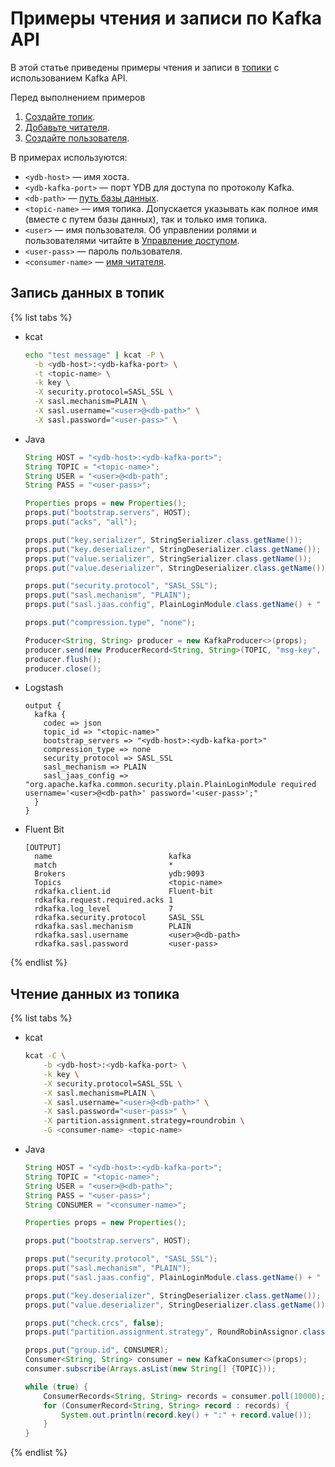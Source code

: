 # Примеры чтения и записи по Kafka API

В этой статье приведены примеры чтения и записи в [топики](../../concepts/topic.md) с использованием Kafka API.

Перед выполнением примеров 
1. [Создайте топик](../ydb-cli/topic-create.md).
1. [Добавьте читателя](../ydb-cli/topic-consumer-add.md).
1. [Создайте пользователя](../../cluster/access.md#users).

В примерах используются:

 * `<ydb-host>` — имя хоста.
 * `<ydb-kafka-port>` — порт YDB для доступа по протоколу Kafka.
 * `<db-path>` — [путь базы данных](../../concepts/connect#database).
 * `<topic-name>` — имя топика. Допускается указывать как полное имя (вместе с путем базы данных), так и только имя топика.
 * `<user>` — имя пользователя. Об управлении ролями и пользователями читайте в [Управление доступом](../../cluster/access.md).
 * `<user-pass>` — пароль пользователя.
 * `<consumer-name>` — [имя читателя](../../concepts/topic#consumer).


## Запись данных в топик
{% list tabs %}
- kcat
  ```bash
  echo "test message" | kcat -P \
    -b <ydb-host>:<ydb-kafka-port> \
    -t <topic-name> \
    -k key \
    -X security.protocol=SASL_SSL \
    -X sasl.mechanism=PLAIN \
    -X sasl.username="<user>@<db-path>" \
    -X sasl.password="<user-pass>" \
  ```

- Java
  ```java
  String HOST = "<ydb-host>:<ydb-kafka-port>";
  String TOPIC = "<topic-name>";
  String USER = "<user>@<db-path";
  String PASS = "<user-pass>";

  Properties props = new Properties();
  props.put("bootstrap.servers", HOST);
  props.put("acks", "all");

  props.put("key.serializer", StringSerializer.class.getName());
  props.put("key.deserializer", StringDeserializer.class.getName());
  props.put("value.serializer", StringSerializer.class.getName());
  props.put("value.deserializer", StringDeserializer.class.getName());

  props.put("security.protocol", "SASL_SSL");
  props.put("sasl.mechanism", "PLAIN");
  props.put("sasl.jaas.config", PlainLoginModule.class.getName() + " required username=\"" + USER + "\" password=\"" + PASS + "\";");

  props.put("compression.type", "none");

  Producer<String, String> producer = new KafkaProducer<>(props);
  producer.send(new ProducerRecord<String, String>(TOPIC, "msg-key", "msg-body"));
  producer.flush();
  producer.close();
  ```

- Logstash
  ```
  output {
    kafka {
      codec => json
      topic_id => "<topic-name>"
      bootstrap_servers => "<ydb-host>:<ydb-kafka-port>"
      compression_type => none
      security_protocol => SASL_SSL
      sasl_mechanism => PLAIN
      sasl_jaas_config => "org.apache.kafka.common.security.plain.PlainLoginModule required username='<user>@<db-path>' password='<user-pass>';"
    }
  }
  ```

- Fluent Bit

  ```
  [OUTPUT]
    name                          kafka
    match                         *
    Brokers                       ydb:9093
    Topics                        <topic-name>
    rdkafka.client.id             Fluent-bit
    rdkafka.request.required.acks 1
    rdkafka.log_level             7
    rdkafka.security.protocol     SASL_SSL
    rdkafka.sasl.mechanism        PLAIN
    rdkafka.sasl.username         <user>@<db-path>
    rdkafka.sasl.password         <user-pass>
  ```
{% endlist %}
## Чтение данных из топика
{% list tabs %}

- kcat
  ```bash
  kcat -C \
      -b <ydb-host>:<ydb-kafka-port> \
      -k key \
      -X security.protocol=SASL_SSL \
      -X sasl.mechanism=PLAIN \
      -X sasl.username="<user>@<db-path>" \
      -X sasl.password="<user-pass>" \
      -X partition.assignment.strategy=roundrobin \
      -G <consumer-name> <topic-name>
  ```

- Java
  ```java
  String HOST = "<ydb-host>:<ydb-kafka-port>";
  String TOPIC = "<topic-name>";
  String USER = "<user>@<db-path>";
  String PASS = "<user-pass>";
  String CONSUMER = "<consumer-name>";

  Properties props = new Properties();

  props.put("bootstrap.servers", HOST);

  props.put("security.protocol", "SASL_SSL");
  props.put("sasl.mechanism", "PLAIN");
  props.put("sasl.jaas.config", PlainLoginModule.class.getName() + " required username=\"" + USER + "\" password=\"" + PASS + "\";");

  props.put("key.deserializer", StringDeserializer.class.getName());
  props.put("value.deserializer", StringDeserializer.class.getName());

  props.put("check.crcs", false);
  props.put("partition.assignment.strategy", RoundRobinAssignor.class.getName());

  props.put("group.id", CONSUMER);
  Consumer<String, String> consumer = new KafkaConsumer<>(props);
  consumer.subscribe(Arrays.asList(new String[] {TOPIC}));

  while (true) {
      ConsumerRecords<String, String> records = consumer.poll(10000); // timeout 10 sec
      for (ConsumerRecord<String, String> record : records) {
          System.out.println(record.key() + ":" + record.value());
      }
  }
  ```
{% endlist %}
